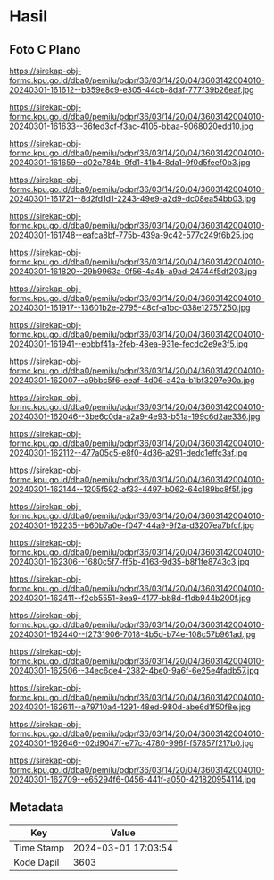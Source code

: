 # Hasil

## Foto C Plano

https://sirekap-obj-formc.kpu.go.id/dba0/pemilu/pdpr/36/03/14/20/04/3603142004010-20240301-161612--b359e8c9-e305-44cb-8daf-777f39b26eaf.jpg

https://sirekap-obj-formc.kpu.go.id/dba0/pemilu/pdpr/36/03/14/20/04/3603142004010-20240301-161633--36fed3cf-f3ac-4105-bbaa-9068020edd10.jpg

https://sirekap-obj-formc.kpu.go.id/dba0/pemilu/pdpr/36/03/14/20/04/3603142004010-20240301-161659--d02e784b-9fd1-41b4-8da1-9f0d5feef0b3.jpg

https://sirekap-obj-formc.kpu.go.id/dba0/pemilu/pdpr/36/03/14/20/04/3603142004010-20240301-161721--8d2fd1d1-2243-49e9-a2d9-dc08ea54bb03.jpg

https://sirekap-obj-formc.kpu.go.id/dba0/pemilu/pdpr/36/03/14/20/04/3603142004010-20240301-161748--eafca8bf-775b-439a-9c42-577c249f6b25.jpg

https://sirekap-obj-formc.kpu.go.id/dba0/pemilu/pdpr/36/03/14/20/04/3603142004010-20240301-161820--29b9963a-0f56-4a4b-a9ad-24744f5df203.jpg

https://sirekap-obj-formc.kpu.go.id/dba0/pemilu/pdpr/36/03/14/20/04/3603142004010-20240301-161917--13601b2e-2795-48cf-a1bc-038e12757250.jpg

https://sirekap-obj-formc.kpu.go.id/dba0/pemilu/pdpr/36/03/14/20/04/3603142004010-20240301-161941--ebbbf41a-2feb-48ea-931e-fecdc2e9e3f5.jpg

https://sirekap-obj-formc.kpu.go.id/dba0/pemilu/pdpr/36/03/14/20/04/3603142004010-20240301-162007--a9bbc5f6-eeaf-4d06-a42a-b1bf3297e90a.jpg

https://sirekap-obj-formc.kpu.go.id/dba0/pemilu/pdpr/36/03/14/20/04/3603142004010-20240301-162046--3be6c0da-a2a9-4e93-b51a-199c6d2ae336.jpg

https://sirekap-obj-formc.kpu.go.id/dba0/pemilu/pdpr/36/03/14/20/04/3603142004010-20240301-162112--477a05c5-e8f0-4d36-a291-dedc1effc3af.jpg

https://sirekap-obj-formc.kpu.go.id/dba0/pemilu/pdpr/36/03/14/20/04/3603142004010-20240301-162144--1205f592-af33-4497-b062-64c189bc8f5f.jpg

https://sirekap-obj-formc.kpu.go.id/dba0/pemilu/pdpr/36/03/14/20/04/3603142004010-20240301-162235--b60b7a0e-f047-44a9-9f2a-d3207ea7bfcf.jpg

https://sirekap-obj-formc.kpu.go.id/dba0/pemilu/pdpr/36/03/14/20/04/3603142004010-20240301-162306--1680c5f7-ff5b-4163-9d35-b8f1fe8743c3.jpg

https://sirekap-obj-formc.kpu.go.id/dba0/pemilu/pdpr/36/03/14/20/04/3603142004010-20240301-162411--f2cb5551-8ea9-4177-bb8d-f1db944b200f.jpg

https://sirekap-obj-formc.kpu.go.id/dba0/pemilu/pdpr/36/03/14/20/04/3603142004010-20240301-162440--f2731906-7018-4b5d-b74e-108c57b961ad.jpg

https://sirekap-obj-formc.kpu.go.id/dba0/pemilu/pdpr/36/03/14/20/04/3603142004010-20240301-162506--34ec6de4-2382-4be0-9a6f-6e25e4fadb57.jpg

https://sirekap-obj-formc.kpu.go.id/dba0/pemilu/pdpr/36/03/14/20/04/3603142004010-20240301-162611--a79710a4-1291-48ed-980d-abe6d1f50f8e.jpg

https://sirekap-obj-formc.kpu.go.id/dba0/pemilu/pdpr/36/03/14/20/04/3603142004010-20240301-162646--02d9047f-e77c-4780-996f-f57857f217b0.jpg

https://sirekap-obj-formc.kpu.go.id/dba0/pemilu/pdpr/36/03/14/20/04/3603142004010-20240301-162709--e65294f6-0456-441f-a050-421820954114.jpg


## Metadata

| Key        | Value               |
| ---------- | ------------------- |
| Time Stamp | 2024-03-01 17:03:54 |
| Kode Dapil | 3603                |



